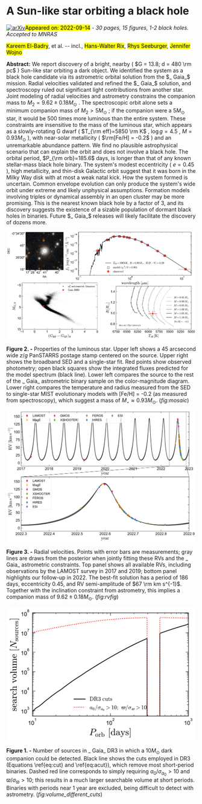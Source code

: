 <div class="macros" style="visibility:hidden;">
$\newcommand{\ensuremath}{}$
$\newcommand{\xspace}{}$
$\newcommand{\object}[1]{\texttt{#1}}$
$\newcommand{\farcs}{{.}''}$
$\newcommand{\farcm}{{.}'}$
$\newcommand{\arcsec}{''}$
$\newcommand{\arcmin}{'}$
$\newcommand{\ion}[2]{#1#2}$
$\newcommand{\textsc}[1]{\textrm{#1}}$
$\newcommand{\hl}[1]{\textrm{#1}}$
$\newcommand{\footnote}[1]{}$
$\newcommand{\shrug}[1][]{$
$\begin{tikzpicture}[baseline,x=0.8\ht\strutbox,y=0.8\ht\strutbox,line width=0.125ex,#1]$
$\newcommand{\arm}{(-2.5,0.95) to (-2,0.95) (-1.9,1) to (-1.5,0) (-1.35,0) to (-0.8,0)}$
$\draw \arm;$
$\draw[xscale=-1] \arm;$
$\newcommand{\headpart}{(0.6,0) arc[start angle=-40, end angle=40,x radius=0.6,y radius=0.8]}$
$\draw \headpart;$
$\draw[xscale=-1] \headpart;$
$\newcommand{\eye}{(-0.075,0.15) .. controls (0.02,0) .. (0.075,-0.15)}$
$\draw[shift={(-0.3,0.8)}] \eye;$
$\draw[shift={(0,0.85)}] \eye;$
$\draw (-0.1,0.2) to [out=15,in=-100] (0.4,0.95);$
$\end{tikzpicture}}$
$\newcommand{\red}[1]{\textcolor{red}{#1}}$
$\newcommand{\blue}[1]{\textcolor{blue}{#1}}$
$\newcommand{\xmark}{\ding{55}}$
$\newcommand{\cmark}{\ding{51}}$
$\newcommand{\thebibliography}{\DeclareRobustCommand{\VAN}[3]{##3}\VANthebibliography}$
$\newcommand{\arm}{(-2.5,0.95) to (-2,0.95) (-1.9,1) to (-1.5,0) (-1.35,0) to (-0.8,0)}$
$\newcommand{\headpart}{(0.6,0) arc[start angle=-40, end angle=40,x radius=0.6,y radius=0.8]}$
$\newcommand{\eye}{(-0.075,0.15) .. controls (0.02,0) .. (0.075,-0.15)}$
$\newcommand{\}{mn}$
$\newcommand{\}{mn}$
$\newcommand{\}{mn}$
$\newcommand{\}{mn}$
$\newcommand{\}{mn}$
$\newcommand{\}{mn}$
$\newcommand{\}{mn}$
$\newcommand{\@}{tempa}$
$\newcommand{\@}{tempa }$
$\newcommand{\@}{tempb }$
$\newcommand{\@}{tempc$
$  }$
$\newcommand{\@}{tempb }$</div>

<div class="macros" style="visibility:hidden;">
$\newcommand{\ensuremath}{}$
$\newcommand{\xspace}{}$
$\newcommand{\object}[1]{\texttt{#1}}$
$\newcommand{\farcs}{{.}''}$
$\newcommand{\farcm}{{.}'}$
$\newcommand{\arcsec}{''}$
$\newcommand{\arcmin}{'}$
$\newcommand{\ion}[2]{#1#2}$
$\newcommand{\textsc}[1]{\textrm{#1}}$
$\newcommand{\hl}[1]{\textrm{#1}}$
$\newcommand{\footnote}[1]{}$
$\newcommand{\shrug}[1][]{$
$\begin{tikzpicture}[baseline,x=0.8\ht\strutbox,y=0.8\ht\strutbox,line width=0.125ex,#1]$
$\newcommand{\arm}{(-2.5,0.95) to (-2,0.95) (-1.9,1) to (-1.5,0) (-1.35,0) to (-0.8,0)}$
$\draw \arm;$
$\draw[xscale=-1] \arm;$
$\newcommand{\headpart}{(0.6,0) arc[start angle=-40, end angle=40,x radius=0.6,y radius=0.8]}$
$\draw \headpart;$
$\draw[xscale=-1] \headpart;$
$\newcommand{\eye}{(-0.075,0.15) .. controls (0.02,0) .. (0.075,-0.15)}$
$\draw[shift={(-0.3,0.8)}] \eye;$
$\draw[shift={(0,0.85)}] \eye;$
$\draw (-0.1,0.2) to [out=15,in=-100] (0.4,0.95);$
$\end{tikzpicture}}$
$\newcommand{\red}[1]{\textcolor{red}{#1}}$
$\newcommand{\blue}[1]{\textcolor{blue}{#1}}$
$\newcommand{\xmark}{\ding{55}}$
$\newcommand{\cmark}{\ding{51}}$
$\newcommand{\thebibliography}{\DeclareRobustCommand{\VAN}[3]{##3}\VANthebibliography}$
$\newcommand{\arm}{(-2.5,0.95) to (-2,0.95) (-1.9,1) to (-1.5,0) (-1.35,0) to (-0.8,0)}$
$\newcommand{\headpart}{(0.6,0) arc[start angle=-40, end angle=40,x radius=0.6,y radius=0.8]}$
$\newcommand{\eye}{(-0.075,0.15) .. controls (0.02,0) .. (0.075,-0.15)}$
$\newcommand{\}{mn}$
$\newcommand{\}{mn}$
$\newcommand{\}{mn}$
$\newcommand{\}{mn}$
$\newcommand{\}{mn}$
$\newcommand{\}{mn}$
$\newcommand{\}{mn}$
$\newcommand{\@}{tempa}$
$\newcommand{\@}{tempa }$
$\newcommand{\@}{tempb }$
$\newcommand{\@}{tempc$
$  }$
$\newcommand{\@}{tempb }$</div>



<div id="title">

# A Sun-like star orbiting a black hole

</div>
<div id="comments">

[![arXiv](https://img.shields.io/badge/arXiv-2209.06833-b31b1b.svg)](https://arxiv.org/abs/2209.06833)<mark>Appeared on: 2022-09-14</mark> - _30 pages, 15 figures, 1-2 black holes. Accepted to MNRAS_

</div>
<div id="authors">

<mark><mark>Kareem El-Badry</mark></mark>, et al. -- incl., <mark><mark>Hans-Walter Rix</mark></mark>, <mark><mark>Rhys Seeburger</mark></mark>, <mark><mark>Jennifer Wojno</mark></mark>

</div>
<div id="abstract">

**Abstract:** We report discovery of a bright, nearby ( $G = 13.8;  d = 480 \rm pc$ ) Sun-like star orbiting a dark object. We identified the system as a black hole candidate via its astrometric orbital solution from the $_ Gaia_$ mission. Radial velocities validated and refined the $_ Gaia_$ solution, and spectroscopy ruled out significant light contributions from another star. Joint modeling of radial velocities and astrometry constrains the companion mass to $M_2 = 9.62\pm 0.18 M_{\odot}$ . The spectroscopic orbit alone sets a minimum companion mass of $M_2>5 M_{\odot}$ ; if the companion were a $5 M_{\odot}$ star, it would be $500$ times more luminous than the entire system. These constraints are insensitive to the mass of the luminous star, which appears as a slowly-rotating G dwarf ( $T_{\rm eff}=5850 \rm K$ , $\log g = 4.5$ , $M=0.93 M_{\odot}$ ), with near-solar metallicity ( $\rm[Fe/H] = -0.2$ ) and an unremarkable abundance pattern. We find no plausible astrophysical scenario that can explain the orbit and does not involve a black hole. The orbital period, $P_{\rm orb}=185.6$ days, is longer than that of any known stellar-mass black hole binary. The system's modest eccentricity ( $e=0.45$ ), high metallicity, and thin-disk Galactic orbit suggest that it was born in the Milky Way disk with at most a weak natal kick. How the system formed is uncertain. Common envelope evolution can only produce the system's wide orbit under extreme and likely unphysical assumptions. Formation models involving triples or dynamical assembly in an open cluster may be more promising. This is the nearest known black hole by a factor of 3, and its discovery suggests the existence of a sizable population of dormant black holes in binaries. Future $_ Gaia_$ releases will likely facilitate the discovery of dozens more.

</div>

<div id="div_fig1">

<img src="tmp_2209.06833/./gaia_bh1_mosaic.png" alt="Fig2" width="100%"/>

**Figure 2. -** Properties of the luminous star. Upper left shows a 45 arcsecond wide $z$/$g$ PanSTARRS postage stamp centered on the source. Upper right shows the broadband SED and a single-star fit. Red points show observed photometry; open black squares show the integrated fluxes predicted for the model spectrum (black line). Lower left compares the source to the rest of the _ Gaia_ astrometric binary sample on the color-magnitude diagram. Lower right compares the temperature and radius measured from the SED to single-star MIST evolutionary models with [Fe/H] = -0.2 (as measured from spectroscopy), which suggest a mass of $M_\star \approx 0.93 M_{\odot}$.  (*fig:mosaic*)

</div>
<div id="div_fig2">

<img src="tmp_2209.06833/./gaia_bh1_rvfig.png" alt="Fig3" width="100%"/>

**Figure 3. -** Radial velocities. Points with error bars are measurements; gray lines are draws from the posterior when jointly fitting these RVs and the _ Gaia_ astrometric constraints. Top panel shows all available RVs, including observations by the LAMOST survey in 2017 and 2019; bottom panel highlights our follow-up in 2022. The best-fit solution has a period of 186 days, eccentricity 0.45, and RV semi-amplitude of $67 \rm km s^{-1}$. Together with the inclination constraint from astrometry, this implies a companion mass of $9.62\pm 0.18 M_{\odot}$.  (*fig:rvfig*)

</div>
<div id="div_fig3">

<img src="tmp_2209.06833/./gaia_bh1_search_volume_different_cuts.png" alt="Fig1" width="100%"/>

**Figure 1. -** Number of sources in _ Gaia_ DR3 in which a $10 M_{\odot}$ dark companion could be detected. Black line shows the cuts employed in DR3 (Equations \ref{eq:cut} and \ref{eq:acut}), which remove most short-period binaries. Dashed red line corresponds to simply requiring $a_0/\sigma_{a_0} > 10$ and $\varpi/\sigma_{\varpi} > 10$; this results in a much larger searchable volume at short periods. Binaries with periods near 1 year are excluded, being difficult to detect with astrometry.   (*fig:volume_different_cuts*)

</div>
